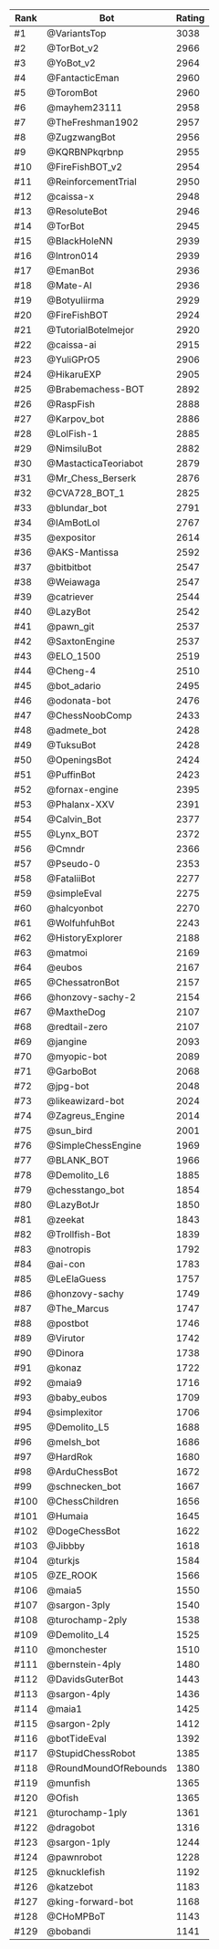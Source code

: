 Rank|Bot|Rating
---|---|---
#1|@VariantsTop|3038
#2|@TorBot_v2|2966
#3|@YoBot_v2|2964
#4|@FantacticEman|2960
#5|@ToromBot|2960
#6|@mayhem23111|2958
#7|@TheFreshman1902|2957
#8|@ZugzwangBot|2956
#9|@KQRBNPkqrbnp|2955
#10|@FireFishBOT_v2|2954
#11|@ReinforcementTrial|2950
#12|@caissa-x|2948
#13|@ResoluteBot|2946
#14|@TorBot|2945
#15|@BlackHoleNN|2939
#16|@Intron014|2939
#17|@EmanBot|2936
#18|@Mate-AI|2936
#19|@Botyuliirma|2929
#20|@FireFishBOT|2924
#21|@TutorialBotelmejor|2920
#22|@caissa-ai|2915
#23|@YuliGPrO5|2906
#24|@HikaruEXP|2905
#25|@Brabemachess-BOT|2892
#26|@RaspFish|2888
#27|@Karpov_bot|2886
#28|@LolFish-1|2885
#29|@NimsiluBot|2882
#30|@MastacticaTeoriabot|2879
#31|@Mr_Chess_Berserk|2876
#32|@CVA728_BOT_1|2825
#33|@blundar_bot|2791
#34|@IAmBotLol|2767
#35|@expositor|2614
#36|@AKS-Mantissa|2592
#37|@bitbitbot|2547
#38|@Weiawaga|2547
#39|@catriever|2544
#40|@LazyBot|2542
#41|@pawn_git|2537
#42|@SaxtonEngine|2537
#43|@ELO_1500|2519
#44|@Cheng-4|2510
#45|@bot_adario|2495
#46|@odonata-bot|2476
#47|@ChessNoobComp|2433
#48|@admete_bot|2428
#49|@TuksuBot|2428
#50|@OpeningsBot|2424
#51|@PuffinBot|2423
#52|@fornax-engine|2395
#53|@Phalanx-XXV|2391
#54|@Calvin_Bot|2377
#55|@Lynx_BOT|2372
#56|@Cmndr|2366
#57|@Pseudo-0|2353
#58|@FataliiBot|2277
#59|@simpleEval|2275
#60|@halcyonbot|2270
#61|@WolfuhfuhBot|2243
#62|@HistoryExplorer|2188
#63|@matmoi|2169
#64|@eubos|2167
#65|@ChessatronBot|2157
#66|@honzovy-sachy-2|2154
#67|@MaxtheDog|2107
#68|@redtail-zero|2107
#69|@jangine|2093
#70|@myopic-bot|2089
#71|@GarboBot|2068
#72|@jpg-bot|2048
#73|@likeawizard-bot|2024
#74|@Zagreus_Engine|2014
#75|@sun_bird|2001
#76|@SimpleChessEngine|1969
#77|@BLANK_BOT|1966
#78|@Demolito_L6|1885
#79|@chesstango_bot|1854
#80|@LazyBotJr|1850
#81|@zeekat|1843
#82|@Trollfish-Bot|1839
#83|@notropis|1792
#84|@ai-con|1783
#85|@LeElaGuess|1757
#86|@honzovy-sachy|1749
#87|@The_Marcus|1747
#88|@postbot|1746
#89|@Virutor|1742
#90|@Dinora|1738
#91|@konaz|1722
#92|@maia9|1716
#93|@baby_eubos|1709
#94|@simplexitor|1706
#95|@Demolito_L5|1688
#96|@melsh_bot|1686
#97|@HardRok|1680
#98|@ArduChessBot|1672
#99|@schnecken_bot|1667
#100|@ChessChildren|1656
#101|@Humaia|1645
#102|@DogeChessBot|1622
#103|@Jibbby|1618
#104|@turkjs|1584
#105|@ZE_ROOK|1566
#106|@maia5|1550
#107|@sargon-3ply|1540
#108|@turochamp-2ply|1538
#109|@Demolito_L4|1525
#110|@monchester|1510
#111|@bernstein-4ply|1480
#112|@DavidsGuterBot|1443
#113|@sargon-4ply|1436
#114|@maia1|1425
#115|@sargon-2ply|1412
#116|@botTideEval|1392
#117|@StupidChessRobot|1385
#118|@RoundMoundOfRebounds|1380
#119|@munfish|1365
#120|@Ofish|1365
#121|@turochamp-1ply|1361
#122|@dragobot|1316
#123|@sargon-1ply|1244
#124|@pawnrobot|1228
#125|@knucklefish|1192
#126|@katzebot|1183
#127|@king-forward-bot|1168
#128|@CHoMPBoT|1143
#129|@bobandi|1141

